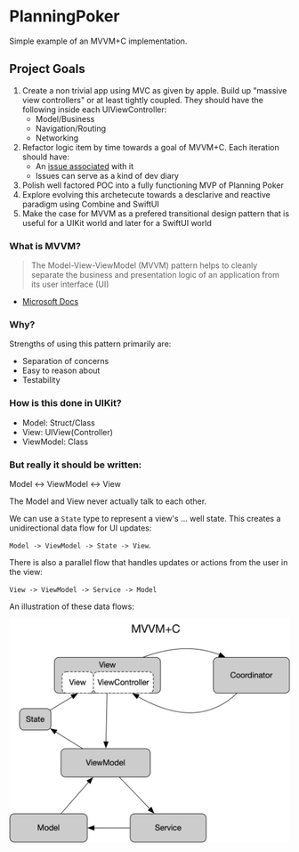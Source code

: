 # PlanningPoker
Simple example of an MVVM+C implementation.


## Project Goals

1. Create a non trivial app using MVC as given by apple.  Build up "massive view controllers" or at least tightly coupled.  They should have the following inside each UIViewController:
    - Model/Business
    - Navigation/Routing
    - Networking
2. Refactor logic item by time towards a goal of MVVM+C.  Each iteration should have:
    - An [issue associated](https://github.com/ethyreal/PlanningPoker/issues) with it
    - Issues can serve as a kind of dev diary
3. Polish well factored POC into a fully functioning MVP of Planning Poker
4. Explore evolving this archetecute towards a desclarive and reactive paradigm using Combine and SwiftUI
5. Make the case for MVVM as a prefered transitional design pattern that is useful for a UIKit world and later for a SwiftUI world


### What is MVVM?


> The Model-View-ViewModel (MVVM) pattern helps to cleanly separate the business and presentation logic of an application from its user interface (UI)
- [Microsoft Docs](https://docs.microsoft.com/en-us/xamarin/xamarin-forms/enterprise-application-patterns/mvvm)


### Why?

Strengths of using this pattern primarily are:

- Separation of concerns
- Easy to reason about
- Testability

### How is this done in UIKit?

- Model: Struct/Class 
- View: UIView(Controller) 
- ViewModel: Class

### But really it should be written:

Model <-> ViewModel <-> View

The Model and View never actually talk to each other.

We can use a `State` type to represent a view's ... well state.  This creates a unidirectional data flow for UI updates:

`Model -> ViewModel -> State -> View`.  

There is also a parallel flow that handles updates or actions from the user in the view:

`View -> ViewModel -> Service -> Model`

An illustration of these data flows:

![MVVM+C](documentation/images/MVVM+C.png)
